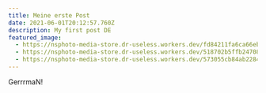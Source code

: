 ```yaml
---
title: Meine erste Post
date: 2021-06-01T20:12:57.760Z
description: My first post DE
featured_image:
  - https://nsphoto-media-store.dr-useless.workers.dev/fd84211fa6ca66ebd63216cd593615ea984701509ad9bda8ea2985158002201c:image/avif
  - https://nsphoto-media-store.dr-useless.workers.dev/518702b5ffb24708cd5a6b657ef73d90392df0bd493a4a097d44109f1364ec09:image/webp
  - https://nsphoto-media-store.dr-useless.workers.dev/573055cb84ab22846d83b8a9864c80e57e98dd4b065e4fc9a42f39c9137c2f85:image/jpeg
---
```

GerrrmaN!